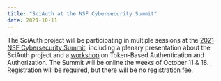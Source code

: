 ```yaml
---
title: "SciAuth at the NSF Cybersecurity Summit"
date: 2021-10-11
---
```


The SciAuth project will be participating in multiple sessions at the
[2021 NSF Cybersecurity Summit](https://www.trustedci.org/2021-cybersecurity-summit), including a plenary presentation about the SciAuth project and a [workshop](https://sciauth.org/workshop/) on Token-Based Authentication and Authorization. The Summit will be online the weeks of October 11 & 18. Registration will be required, but there will be no registration fee.
